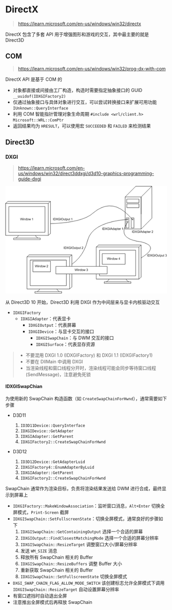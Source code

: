 # DirectX

> https://learn.microsoft.com/en-us/windows/win32/directx

DirectX 包含了多套 API 用于增强图形和游戏的交互，其中最主要的就是 Direct3D

## COM

> https://learn.microsoft.com/en-us/windows/win32/prog-dx-with-com

DirectX API 是基于 COM 的

- 对象都直接或间接由工厂构造，构造时需要指定抽象接口的 GUID `__uuidof(IDXGIFactory2)`
- 仅通过抽象接口与具体对象进行交互，可以尝试转换接口来扩展可用功能 `IUnknown::QueryInterface`
- 利用 COM 智能指针管理对象生命周期 `#include <wrl/client.h>` `Microsoft::WRL::ComPtr`
- 返回结果均为 `HRESULT`，可以使用宏 `SUCCEEDED` 和 `FAILED` 来检测结果

## Direct3D

### DXGI

> https://learn.microsoft.com/en-us/windows/win32/direct3ddxgi/d3d10-graphics-programming-guide-dxgi

![dxgi](images/dxgi.png)

从 Direct3D 10 开始，Direct3D 利用 DXGI 作为中间层来与显卡内核驱动交互

- `IDXGIFactory`
  - `IDXGIAdapter`：代表显卡
    - `IDXGIOutput`：代表屏幕
    - `IDXGIDevice`：与显卡交互的接口
      - `IDXGISwapChain`：与 DWM 交互的接口
      - `IDXGISurface`：代表显存资源

> - 不要混用 DXGI 1.0 (IDXGIFactory) 和 DXGI 1.1 (IDXGIFactory1)
> - 不要在 DllMain 中调用 DXGI
> - 当渲染线程和窗口线程分开时，渲染线程可能会同步等待窗口线程 (SendMessage)，注意避免死锁

#### IDXGISwapChian

为使用新的 SwapChain 构造函数（如 `CreateSwapChainForHwnd`），通常需要如下步骤

- D3D11

  1. `ID3D11Device::QueryInterface`
  2. `IDXGIDevice::GetAdapter`
  3. `IDXGIAdapter::GetParent`
  4. `IDXGIFactory2::CreateSwapChainForHwnd`

- D3D12
  1. `ID3D12Device::GetAdapterLuid`
  2. `IDXGIFactory4::EnumAdapterByLuid`
  3. `IDXGIAdapter::GetParent`
  4. `IDXGIFactory2::CreateSwapChainForHwnd`

SwapChain 通常作为渲染目标，负责将渲染结果发送给 DWM 进行合成，最终显示到屏幕上

- `IDXGIFactory::MakeWindowAssociation`：监听窗口消息，`Alt+Enter` 切换全屏模式，`Print-Screen` 截屏
- `IDXGISwapChain::SetFullscreenState`：切换全屏模式，通常良好的步骤如下
  1. `IDXGISwapChain::GetContainingOutput` 选择一个合适的屏幕
  2. `IDXGIOutput::FindClosestMatchingMode` 选择一个合适的屏幕分辨率
  3. `IDXGISwapChain::ResizeTarget` 调整窗口大小/屏幕分辨率
  4. 发送 `WM_SIZE` 消息
  5. 释放所有 SwapChain 相关的 Buffer
  6. `IDXGISwapChain::ResizeBuffers` 调整 Buffer 大小
  7. 重新获取 SwapChain 相关的 Buffer
  8. `IDXGISwapChain::SetFullscreenState` 切换全屏模式
- `DXGI_SWAP_CHAIN_FLAG_ALLOW_MODE_SWITCH` 该创建标志允许全屏模式下调用 `IDXGISwapChain::ResizeTarget` 自动设置屏幕分辨率
- 有窗口遮挡时自动退出全屏
- 注意推出全屏模式后再释放 SwapChain
